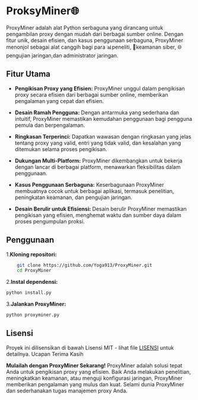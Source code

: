 # ProksyMiner🌐

ProxyMiner adalah alat Python serbaguna yang dirancang untuk pengambilan proxy dengan mudah dari berbagai sumber online. Dengan fitur unik, desain efisien, dan kasus penggunaan serbaguna, ProxyMiner menonjol sebagai alat canggih bagi para 📊peneliti, 🔐keamanan siber, 🌐 pengujian jaringan,dan administrator jaringan.

## Fitur Utama

- **Pengikisan Proxy yang Efisien:** ProxyMiner unggul dalam pengikisan proxy secara efisien dari berbagai sumber online, memberikan pengalaman yang cepat dan efisien.

- **Desain Ramah Pengguna:** Dengan antarmuka yang sederhana dan intuitif, ProxyMiner memastikan kemudahan penggunaan bagi pengguna pemula dan berpengalaman.

- **Ringkasan Terperinci:** Dapatkan wawasan dengan ringkasan yang jelas tentang proxy yang valid, entri yang tidak valid, dan kesalahan yang ditemukan selama proses pengikisan.

- **Dukungan Multi-Platform:** ProxyMiner dikembangkan untuk bekerja dengan lancar di berbagai platform, menawarkan fleksibilitas dalam penggunaan.

- **Kasus Penggunaan Serbaguna:** Keserbagunaan ProxyMiner membuatnya cocok untuk berbagai aplikasi, termasuk penelitian, peningkatan keamanan, dan pengujian jaringan.

- **Desain Berulir untuk Efisiensi:** Desain berulir ProxyMiner memastikan pengikisan yang efisien, menghemat waktu dan sumber daya dalam proses pengumpulan proksi.

## Penggunaan

1.**Kloning repositori:**

```bash
    git clone https://github.com/Yoga913/ProxyMiner.git
    cd ProxyMiner
```

2.**Instal dependensi:**

```bash
python install.py
```
3.**Jalankan ProxyMiner:**

```bash
python proxyminer.py
```

## Lisensi

Proyek ini dilisensikan di bawah Lisensi MIT - lihat file [LISENSI](https://github.com/Yoga913/ProxyMiner/LICENSE) untuk detailnya.
Ucapan Terima Kasih


**Mulailah dengan ProxyMiner Sekarang!**
ProxyMiner adalah solusi tepat Anda untuk pengikisan proxy yang efisien. Baik Anda melakukan penelitian, meningkatkan keamanan, atau menguji konfigurasi jaringan, ProxyMiner memberikan pengalaman yang mulus dan kuat. Selami dunia ProxyMiner dan sederhanakan tugas manajemen proxy Anda. 
